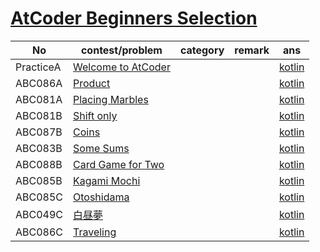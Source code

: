 # [AtCoder Beginners Selection](https://atcoder.jp/contests/abs)

| No | contest/problem | category | remark | ans |
|----|-----------------|----------|--------|-----|
| PracticeA | [Welcome to AtCoder](https://atcoder.jp/contests/abs/tasks/practice_1) | | | [kotlin](kotlin/practice_1.kt) |
| ABC086A | [Product](https://atcoder.jp/contests/abs/tasks/abc086_a) | | | [kotlin](kotlin/abc086_a.kt) |
| ABC081A | [Placing Marbles](https://atcoder.jp/contests/abs/tasks/abc081_a) | | | [kotlin](kotlin/abc081_a.kt) |
| ABC081B | [Shift only](https://atcoder.jp/contests/abs/tasks/abc081_b) | | | [kotlin](kotlin/abc081_b.kt) |
| ABC087B | [Coins](https://atcoder.jp/contests/abs/tasks/abc087_b) | | | [kotlin](kotlin/abc087_b.kt) |
| ABC083B | [Some Sums](https://atcoder.jp/contests/abs/tasks/abc083_b) | | | [kotlin](kotlin/abc083_b.kt) |
| ABC088B | [Card Game for Two](https://atcoder.jp/contests/abs/tasks/abc088_b) | | | [kotlin](kotlin/abc088_b.kt) |
| ABC085B | [Kagami Mochi](https://atcoder.jp/contests/abs/tasks/abc085_b) | | | [kotlin](kotlin/abc085_b.kt) |
| ABC085C | [Otoshidama](https://atcoder.jp/contests/abs/tasks/abc085_c) | | | [kotlin](kotlin/abc085_c.kt) |
| ABC049C | [白昼夢](https://atcoder.jp/contests/abs/tasks/arc065_a) | | | [kotlin](kotlin/arc065_a.kt) |
| ABC086C | [Traveling](https://atcoder.jp/contests/abs/tasks/arc089_a) | | | [kotlin](kotlin/arc089_a.kt) |
